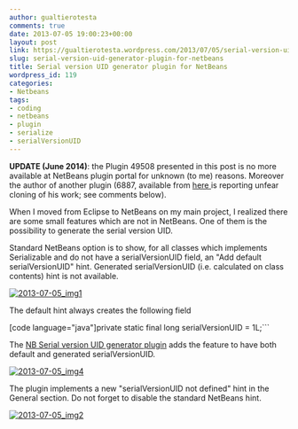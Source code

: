 ```yaml
---
author: gualtierotesta
comments: true
date: 2013-07-05 19:00:23+00:00
layout: post
link: https://gualtierotesta.wordpress.com/2013/07/05/serial-version-uid-generator-plugin-for-netbeans/
slug: serial-version-uid-generator-plugin-for-netbeans
title: Serial version UID generator plugin for NetBeans
wordpress_id: 119
categories:
- Netbeans
tags:
- coding
- netbeans
- plugin
- serialize
- serialVersionUID
---
```


**UPDATE (June 2014)**: the Plugin 49508 presented in this post is no more available at NetBeans plugin portal for unknown (to me) reasons. Moreover the author of another plugin (6887, available from [here ](http://plugins.netbeans.org/plugin/6887/serialversionuid-generator)is reporting unfear cloning of his work; see comments below).

When I moved from Eclipse to NetBeans on my main project, I realized there are some small features which are not in NetBeans. One of them is the possibility to generate the serial version UID.

Standard NetBeans option is to show, for all classes which implements Serializable and do not have a serialVersionUID field, an "Add default serialVersionUID" hint. Generated serialVersionUID (i.e. calculated on class contents) hint is not available.

[![2013-07-05_img1](http://gualtierotesta.files.wordpress.com/2013/07/2013-07-05_img1.png)](http://gualtierotesta.files.wordpress.com/2013/07/2013-07-05_img1.png)

The default hint always creates the following field

[code language="java"]private static final long serialVersionUID = 1L;```

The [NB Serial version UID generator plugin](http://plugins.netbeans.org/plugin/49508/nb-serial-version-uid-generator) adds the feature to have both default and generated serialVersionUID.

[![2013-07-05_img4](http://gualtierotesta.files.wordpress.com/2013/07/2013-07-05_img4.png)](http://gualtierotesta.files.wordpress.com/2013/07/2013-07-05_img4.png)

The plugin implements a new "serialVersionUID not defined" hint in the General section. Do not forget to disable the standard NetBeans hint.

[![2013-07-05_img2](http://gualtierotesta.files.wordpress.com/2013/07/2013-07-05_img2.png)](http://gualtierotesta.files.wordpress.com/2013/07/2013-07-05_img2.png)
